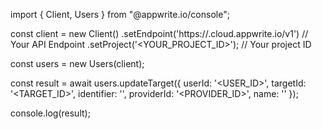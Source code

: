 import { Client, Users } from "@appwrite.io/console";

const client = new Client()
    .setEndpoint('https://<REGION>.cloud.appwrite.io/v1') // Your API Endpoint
    .setProject('<YOUR_PROJECT_ID>'); // Your project ID

const users = new Users(client);

const result = await users.updateTarget({
    userId: '<USER_ID>',
    targetId: '<TARGET_ID>',
    identifier: '<IDENTIFIER>',
    providerId: '<PROVIDER_ID>',
    name: '<NAME>'
});

console.log(result);
